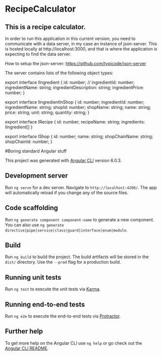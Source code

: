 # RecipeCalculator

## This is a recipe calculator.

In order to run this application in this current version, you need to communicate with a data server, in my case an instance of json-server.
This is hosted locally at http://localhost:3000, and that is where the application is expecting to find the data server.

How to setup the json-server:
https://github.com/typicode/json-server


The server contains lists of the following object types:

export interface IIngredient {
    id: number;
    // ingredientId: number;
    ingredientName: string;
    ingredientDescription: string;
    ingredientPrice: number;
}

export interface IIngredientInShop {
    id: number;
    ingredientId: number;
    ingredientName: string;
    shopId: number;
    shopName: string;
    name: string;
    price: string;
    unit: string;
    quantity: string;
}

export interface IRecipe {
    id: number;
    recipeName: string;
    ingredients: IIngredient[]
}


export interface IShop {
    id: number;
    name: string;
    shopChainName: string;
    shopChainId: number;
}










#Boring standard Angular stuff

This project was generated with [Angular CLI](https://github.com/angular/angular-cli) version 6.0.3.

## Development server

Run `ng serve` for a dev server. Navigate to `http://localhost:4200/`. The app will automatically reload if you change any of the source files.

## Code scaffolding

Run `ng generate component component-name` to generate a new component. You can also use `ng generate directive|pipe|service|class|guard|interface|enum|module`.

## Build

Run `ng build` to build the project. The build artifacts will be stored in the `dist/` directory. Use the `--prod` flag for a production build.

## Running unit tests

Run `ng test` to execute the unit tests via [Karma](https://karma-runner.github.io).

## Running end-to-end tests

Run `ng e2e` to execute the end-to-end tests via [Protractor](http://www.protractortest.org/).

## Further help

To get more help on the Angular CLI use `ng help` or go check out the [Angular CLI README](https://github.com/angular/angular-cli/blob/master/README.md).

